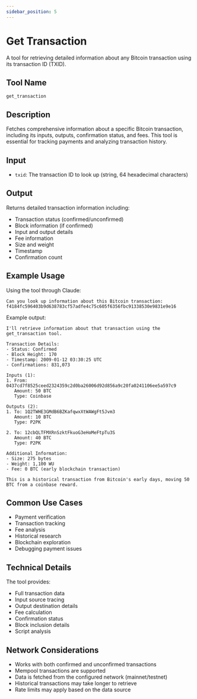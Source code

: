 ```yaml
---
sidebar_position: 5
---
```


# Get Transaction

A tool for retrieving detailed information about any Bitcoin transaction using its transaction ID (TXID).

## Tool Name

`get_transaction`

## Description

Fetches comprehensive information about a specific Bitcoin transaction, including its inputs, outputs, confirmation status, and fees. This tool is essential for tracking payments and analyzing transaction history.

## Input

- `txid`: The transaction ID to look up (string, 64 hexadecimal characters)

## Output

Returns detailed transaction information including:

- Transaction status (confirmed/unconfirmed)
- Block information (if confirmed)
- Input and output details
- Fee information
- Size and weight
- Timestamp
- Confirmation count

## Example Usage

Using the tool through Claude:

```
Can you look up information about this Bitcoin transaction:
f4184fc596403b9d638783cf57adfe4c75c605f6356fbc91338530e9831e9e16
```

Example output:

```
I'll retrieve information about that transaction using the get_transaction tool.

Transaction Details:
- Status: Confirmed
- Block Height: 170
- Timestamp: 2009-01-12 03:30:25 UTC
- Confirmations: 831,073

Inputs (1):
1. From: 0437cd7f8525ceed2324359c2d0ba26006d92d856a9c20fa0241106ee5a597c9
   Amount: 50 BTC
   Type: Coinbase

Outputs (2):
1. To: 1Q2TWHE3GMdB6BZKafqwxXtWAWgFt5Jvm3
   Amount: 10 BTC
   Type: P2PK

2. To: 12cbQLTFMXRnSzktFkuoG3eHoMeFtpTu3S
   Amount: 40 BTC
   Type: P2PK

Additional Information:
- Size: 275 bytes
- Weight: 1,100 WU
- Fee: 0 BTC (early blockchain transaction)

This is a historical transaction from Bitcoin's early days, moving 50 BTC from a coinbase reward.
```

## Common Use Cases

- Payment verification
- Transaction tracking
- Fee analysis
- Historical research
- Blockchain exploration
- Debugging payment issues

## Technical Details

The tool provides:

- Full transaction data
- Input source tracing
- Output destination details
- Fee calculation
- Confirmation status
- Block inclusion details
- Script analysis

## Network Considerations

- Works with both confirmed and unconfirmed transactions
- Mempool transactions are supported
- Data is fetched from the configured network (mainnet/testnet)
- Historical transactions may take longer to retrieve
- Rate limits may apply based on the data source

